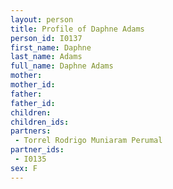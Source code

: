 ```yaml
---
layout: person
title: Profile of Daphne Adams
person_id: I0137
first_name: Daphne
last_name: Adams
full_name: Daphne Adams
mother: 
mother_id: 
father: 
father_id: 
children:
children_ids:
partners:
 - Torrel Rodrigo Muniaram Perumal
partner_ids:
 - I0135
sex: F
---
```


